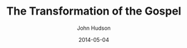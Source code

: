 ---
layout: post
passage: "Colossians 3:1-17"
title:  "The Transformation of the Gospel"
author:  "John Hudson"
date:   "2014-05-04"
categories: "Colossians"
---